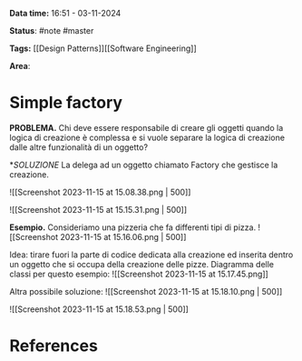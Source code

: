 **Data time:** 16:51 - 03-11-2024

**Status**: #note #master 

**Tags:** [[Design Patterns]][[Software Engineering]]

**Area**: 
# Simple factory

**PROBLEMA.**
Chi deve essere responsabile di creare gli oggetti quando la logica di creazione è complessa e si vuole separare la logica di creazione dalle altre funzionalità di un oggetto?

**SOLUZIONE*
La delega ad un oggetto chiamato Factory che gestisce la creazione.

![[Screenshot 2023-11-15 at 15.08.38.png | 500]]

![[Screenshot 2023-11-15 at 15.15.31.png | 500]]

**Esempio.** Consideriamo una pizzeria che fa differenti tipi di pizza.
![[Screenshot 2023-11-15 at 15.16.06.png | 500]]

Idea: tirare fuori la parte di codice dedicata alla creazione ed inserita dentro un oggetto che si occupa della creazione delle pizze. Diagramma delle classi per questo esempio:
![[Screenshot 2023-11-15 at 15.17.45.png]]

Altra possibile soluzione:
![[Screenshot 2023-11-15 at 15.18.10.png | 500]]

![[Screenshot 2023-11-15 at 15.18.53.png | 500]]

# References